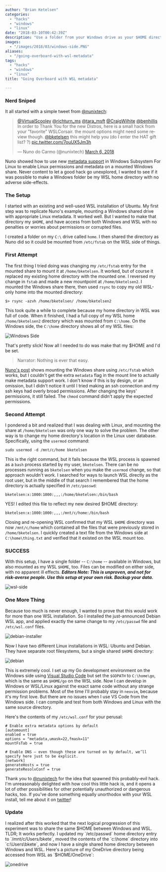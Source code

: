 ```yaml
---
author: "Brian Ketelsen"
categories: 
  - "hacks"
  - "windows"
  - "linux"
date: "2018-03-10T00:42:39Z"
description: "Use a folder from your Windows drive as your $HOME directory in WSL"
images: 
  - "/images/2018/03/windows-side.PNG"
aliases: 
  - "/going-overboard-with-wsl-metadata"
tags: 
  - "hacks"
  - "windows"
  - "linux"
title: "Going Overboard with WSL metadata"

---
```




### Nerd Sniped
It all started with a simple tweet from [@nunixtech](https://twitter.com/nunixtech):

<!-- more -->

<blockquote class="twitter-tweet" data-lang="en"><p lang="en" dir="ltr"><a href="https://twitter.com/VirtualScooley?ref_src=twsrc%5Etfw">@VirtualScooley</a> <a href="https://twitter.com/richturn_ms?ref_src=twsrc%5Etfw">@richturn_ms</a> <a href="https://twitter.com/tara_msft?ref_src=twsrc%5Etfw">@tara_msft</a> <a href="https://twitter.com/CraigWilhite?ref_src=twsrc%5Etfw">@CraigWilhite</a> <a href="https://twitter.com/benhillis?ref_src=twsrc%5Etfw">@benhillis</a> In order to Thank You for the new Distros, here is a small hack from your &quot;favorite&quot; WSLCorsair. the mount options might need some review though. <a href="https://twitter.com/bketelsen?ref_src=twsrc%5Etfw">@bketelsen</a> this might help you (do I enter the HAT gift list? ?) <a href="https://t.co/7ouUX5Jm3h">pic.twitter.com/7ouUX5Jm3h</a></p>&mdash; Nuno do Carmo (@nunixtech) <a href="https://twitter.com/nunixtech/status/971145708018466816?ref_src=twsrc%5Etfw">March 6, 2018</a></blockquote>

Nuno showed how to use new [metadata support](https://cda.ms/hs) in Windows Subsystem For Linux to enable Linux permissions and metadata on a mounted Windows share.  Never content to let a good hack go unexplored, I wanted to see if it was possible to make a Windows folder be my WSL home directory with no adverse side-effects.

### The Setup
I started with an existing and well-used WSL installation of Ubuntu.  My first step was to replicate Nuno's example, mounting a Windows shared drive with appropriate Linux metadata.  It worked well. But I wanted to make that directory my `$HOME`, and have access from both Windows and WSL with no penalties or worries about permissions or corrupted files.

I created a folder on my `C:\` drive called `home`.  I then shared the directory as Nuno did so it could be mounted from `/etc/fstab` on the WSL side of things.

### First Attempt
The first thing I tried doing was changing my `/etc/fstab` entry for the mounted share to mount it at `/home/bketelsen`.  It worked, but of course it replaced my existing home directory with the mounted one.  I reversed my change in `fstab` and made a new mountpoint at `/home/bketelsen2`.  I mounted the Windows share there, then used `rsync` to copy my old WSL-only home into the mounted directory:
```
$> rsync -azvh /home/bketelsen/ /home/bketelsen2
```
This took quite a while to complete because my home directory in WSL was full of code.  When it finished, I had a full copy of my WSL home `/home/bketelsen2` directory which was mounted from `C:\home`.  On the Windows side, the `C:\home` directory shows all of my WSL files:

![Windows Side](/images/2018/03/windows-side-1.PNG)

That's pretty slick!  Now all I needed to do was make that my $HOME and I'd be set. 

> Narrator: Nothing is ever that easy.

[Nuno's post](http://wslcorsair.blogspot.ch/2018/03/wsl-one-home-to-host-them-all.html) shows mounting the Windows share using `/etc/fstab` which works, but I couldn't get the extra `metadata` flag in the mount line to actually make metadata support work. I don't know if this is by design, or an omission, but I didn't notice it until I tried making an ssh connection and my ssh keys had overly broad permissions.  After changing the keys' permissions, it still failed.  The `chmod` command didn't apply the expected permissions.

### Second Attempt
I pondered a bit and realized that I was dealing with Linux, and mounting the share at `/home/bketelsen` was only one way to solve the problem.  The other way is to change my home directory's location in the Linux user database.  Specifically, using the `usermod` command:

```
sudo usermod -d /mnt/c/home bketelsen
```

This is the right command, but it fails because the WSL process is spawned as a `bash` process started by my user, `bketelsen`.  There can be no processes running as `bketelsen` when you make the `usermod` change, so that approach wouldn't work.  I searched for ways to launch WSL directly as the root user, but in the middle of that search I remembered that the home directory is actually specified in `/etc/passwd`:
```
bketelsen:x:1000:1000:,,,:/home/bketelsen:/bin/bash
```
YES!  I edited this file to reflect my new desired $HOME directory:
```
bketelsen:x:1000:1000:,,,:/mnt/c/home:/bin/bash
```
Closing and re-opening WSL confirmed that my WSL `$HOME` directory was now `/mnt/c/home` which contained all the files that were previously stored in `/home/bketelsen`.  I quickly created a text file from the Windows side at `C:\home\thing.txt` and verified that it existed on the WSL mount too.

### SUCCESS
With this setup, I have a single folder -- `C:\home` -- available in Windows, but also mounted as my WSL `$HOME`, too.  Files can be modified on either side, with no apparent ill effects. ***Editors Note: This is unproven, and not for risk-averse people.  Use this setup at your own risk.  Backup your data.*** 

![wsl-side](/images/2018/03/wsl-side.PNG)
### One More Thing
Because too much is never enough, I wanted to prove that this would work for more than one WSL installation.  So I installed the just-announced Debian WSL app, and applied exactly the same change to my `/etc/passwd` file and `/etc/wsl.conf` files.

![debian-installer](/images/2018/03/debian-installer.PNG)

Now I have two different Linux installations in WSL: Ubuntu and Debian.  They have separate root filesystems, but a single shared `$HOME` directory:

![debian](/images/2018/03/debian.PNG)

This is extremely cool.  I set up my Go development environment on the Windows side using [Visual Studio Code](https://cda.ms/ht) but set the `$GOPATH` to `C:\home\go`, which is the same as `$HOME/go` on the WSL side.  Now I can develop in Windows or WSL/Linux against the exact same code without any strange permission problems.  Most of the time I'll probably stay in `neovim`, because it's my first love.  But there are no issues when I use VS Code from the Windows side.  I can compile and test from both Windows and Linux with the same source directory.  

Here's the contents of my `/etc/wsl.conf` for your perusal:
```
# Enable extra metadata options by default
[automount]
enabled = true
options = "metadata,umask=22,fmask=11"
mountFsTab = true

# Enable DNS – even though these are turned on by default, we’ll specify here just to be explicit.
[network]
generateHosts = true
generateResolvConf = true
```

Thank you to [@nunixtech](https://twitter.com/nunixtech) for the idea that spawned this probably-evil hack. I'm unreasonably delighted with how cool this little hack is, and it opens a lot of other possibilities for other potentially unauthorized or dangerous hacks, too.  If you've done something equally unorthodox with your WSL install, tell me about it on [twitter](https://twitter.com/bketelsen)!

### Update
I realized after this worked that the next logical progression of this experiment was to share the same $HOME between Windows and WSL.  TLDR; It works perfectly.  I updated my `/etc/passwd` home directory entry to `/mnt/c/Users/bkete`, moved the contents of the `c:\home` directory into `c:\Users\bkete`, and now I have a single shared home directory between Windows and WSL.  Here's a picture of my OneDrive directory being accessed from WSL as `$HOME/OneDrive`:

![onedrive](/images/2018/03/onedrive.PNG)

